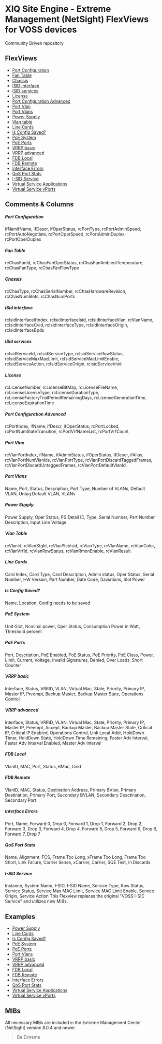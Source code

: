 # XIQ Site Engine - Extreme Management (NetSight) FlexViews for VOSS devices

Community Driven repository

## FlexViews
* [Port Configuration](tpl/VOSS_Port_Config.tpl?raw=true)
* [Fan Table](tpl/VOSS_FanTable.tpl?raw=true)
* [Chassis](tpl/VOSS_Chassis.tpl?raw=true)
* [ISID interface](tpl/VOSS_ISid_interface.tpl?raw=true)
* [ISID services](tpl/VOSS_ISid_Services.tpl?raw=true)
* [License](tpl/VOSS_License.tpl?raw=true)
* [Port Configuration Advanced](tpl/VOSS_Port_Advanced_Config.tpl?raw=true)
* [Port Vlan](tpl/VOSS_Port_Vlan_Table.tpl?raw=true)
* [Port Vlans](tpl/VOSS_Port_VLANs.tpl?raw=true)
* [Power Supply](tpl/VOSS_PowerSupply.tpl?raw=true)
* [Vlan table](tpl/VOSS_Vlan_Table.tpl?raw=true)
* [Line Cards](tpl/VOSS_Line_Cards.tpl?raw=true)
* [Is Config Saved?](tpl/VOSS_IsConfigSaved.tpl?raw=true)
* [PoE System](tpl/BOSS_VOSS_PoE_Main.tpl?raw=true)
* [PoE Ports](tpl/VOSS_PoE_Ports.tpl?raw=true)
* [VRRP basic](tpl/VOSS_VRRP_basic.tpl?raw=true)
* [VRRP advanced](tpl/VOSS_VRRP_advanced.tpl?raw=true)
* [FDB Local](tpl/VOSS_FDB.tpl?raw=true)
* [FDB Remote](tpl/VOSS_FDB_Remote.tpl?raw=true)
* [Interface Errors](tpl/VOSS_Interface_Errors.tpl?raw=true)
* [QoS Port Stats](tpl/VOSS_QoS_Egress_Ports_stats_bytes.tpl?raw=true)
* [I-SID Service](tpl/VOSS_I-SID_Service.tpl?raw=true)
* [Virtual Service Applications](tpl/VOSS_Virtual_Service_Applications.tpl?raw=true)
* [Virtual Service vPorts](tpl/VOSS_Virtual_Service_vPorts.tpl?raw=true)




## Comments & Columns
##### Port Configuration
ifNamifName, ifDescr, ifOperStatus, rcPortType, rcPortAdminSpeed, rcPortAutoNegotiate, rcPortOperSpeed, rcPortAdminDuplex, rcPortOperDuplex

##### Fan Table
rcChasFanId, rcChasFanOperStatus, rcChasFanAmbientTemperature, rcChasFanType, rcChasFanFlowType

##### Chassis
rcChasType, rcChasSerialNumber, rcChasHardwareRevision, rcChasNumSlots, rcChasNumPorts

##### ISid interface
rcIsidInterfaceIfIndex, rcIsidInterfaceIsid, rcIsidInterfaceVlan, rcVlanName, rcIsidInterfaceCvid, rcIsidInterfaceType, rcIsidInterfaceOrigin, rcIsidInterfaceBpdu

##### ISid services
rcIsidServiceId, rcIsidServiceType, rcIsidServiceRowStatus, rcIsidServiceMaxMacLimit, rcIsidServiceMacLimitEnable, rcIsidServiceAction, rcIsidServiceOrigin, rcIsidServiceVnid

##### License
rcLicenseNumber, rcLicenseBitMap, rcLicenseFileName, rcLicenseLicenseType, rcLicenseDurationType, rcLicenseFactoryTrialPeriodRemainingDays, rcLicenseGenerationTime, rcLicenseExpirationTime

##### Port Configuration Advanced
rcPortIndex, ifName, ifDescr, ifOperStatus, rcPortLocked, rcPortNumStateTransition, rcPortVrfNameList, rcPortVrfCount

##### Port Vlan
rcVlanPortIndex, ifName, ifAdminStatus, ifOperStatus, ifDescr, ifAlias, rcVlanPortNumVlanIds,  rcVlanPortType, rcVlanPortDiscardTaggedFrames, rcVlanPortDiscardUntaggedFrames, rcVlanPortDefaultVlanId

##### Port Vlans
Name, Port, Status, Description, Port Type, Number of VLANs, Default VLAN, Untag Default VLAN, VLANs

##### Power Supply
Power Supply, Oper Status, PS Detail ID, Type, Serial Number, Part Number Description, Input Line Voltage

##### Vlan Table
rcVlanId, rcVlanStgId, rcVlanPlsbIsid, rcVlanType, rcVlanName, rcVlanColor, rcVlanVrfId, rcVlanRowStatus, rcVlanRmonEnable, rcVlanResult

##### Line Cards
Card Index, Card Type, Card Description, Admin status, Oper Status, Serial Number, HW Version, Part Number, Date Code, Daviations, Slot Power

##### Is Config Saved?
Name, Location, Config needs to be saved

##### PoE System
Unit-Slot, Nominal power, Oper Status, Consumption Power in Watt, Threshold percent

##### PoE Ports
Port, Description, PoE Enabled, PoE Status, PoE Priority, PoE Class, Power, Limit, Current, Voltage, Invalid Signatures, Denied, Over Loads, Short Counter

##### VRRP basic
Interface, Status, VRRID, VLAN, Virtual Mac, State, Priority, Primary IP, Master IP, Preempt, Backup Master, Backup Master State, Operations Control

##### VRRP advanced
Interface, Status, VRRID, VLAN, Virtual Mac, State, Priority, Primary IP, Master IP, Preempt, Accept, Backup Master, Backup Master State, Critical IP, Critical IP Enabled, Operations Control, Link Local Addr, HoldDown Timer, HoldDown State, HoldDown Time Remaining, Faster Adv Interval, Faster Adv Interval Enabled, Master Adv Interval

##### FDB Local
VlanID, MAC, Port, Status, BMac, Cvid

##### FDB Remote
VlanID, MAC, Status, Destination Address, Primary BVlan, Primary Destination, Primary Port, Secondary BVLAN, Secondary Desctination, Secondary Port

##### Interface Errors
Port, Name, Forward 0, Drop 0, Forward 1, Drop 1, Forward 2, Drop 2, Forward 3, Drop 3, Forward 4, Drop 4, Forward 5, Drop 5, Forward 6, Drop 6, Forward 7, Drop 7

##### QoS Port Stats
Name, Alignment, FCS, Frame Too Long, xFrame Too Long, Frame Too Short, Link Failure, Carrier Sense, xCarrier, Carrier, SQE Test, In Discards

##### I-SID Service
Instance, System Name, I-SID, I-SID Name, Service Type, Row Status, Service Status, Service Max MAC Limit, Service MAC Limit Enable, Service Origin, Service Action
This Flexview replaces the original "VOSS I-SID Service" and utilizes new MIBs.


## Examples
* [Power Supply](sample/VOSS_PowerSupply.png?raw=true)
* [Line Cards](sample/VOSS_Line_Cards.png?raw=true)
* [Is Config Saved?](sample/VOSS_IsConfiSaved.png?raw=true)
* [PoE System](sample/BOSS_VOSS_PoE_Main.png?raw=true)
* [PoE Ports](sample/VOSS_PoE_Ports.png?raw=true)
* [Port Vlans](sample/VOSS_Port_VLANs.png?raw=true)
* [VRRP basic](sample/VOSS_VRRP_basic.png?raw=true)
* [VRRP advanced](sample/VOSS_VRRP_advanced.png?raw=true)
* [FDB Local](sample/VOSS_FDB.png?raw=true)
* [FDB Remote](sample/VOSS_FDB_Remote.png?raw=true)
* [Interface Errors](sample/VOSS_Interface_Errors.png?raw=true)
* [QoS Port Stats](sample/VOSS_QoS_Egress_Ports_stats_bytes.png?raw=true)
* [Virtual Service Applications](sample/VOSS_Virtual_Service_Applications.jpg?raw=true)
* [Virtual Service vPorts](sample/VOSS_Virtual_Service_vPorts.jpg?raw=true)


## MIBs
All necessary MIBs are included in the Extreme Management Center (NetSight) version 8.0.4 and newer.

>Be Extreme